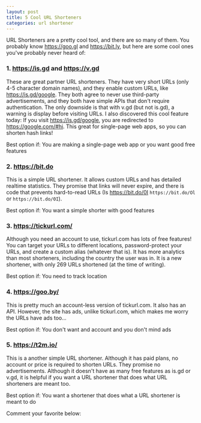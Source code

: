 ```yaml
---
layout: post
title: 5 Cool URL Shorteners
categories: url shortener
---
```

URL Shorteners are a pretty cool tool, and there are so many of them. You probably know https://goo.gl and https://bit.ly, but here are some cool ones you've probably never heard of:

### 1. https://is.gd and https://v.gd

These are great partner URL shorteners. They have very short URLs (only 4-5 character domain names), and they enable custom URLs, like https://is.gd/google. They both agree to never use third-party advertisements, and they both have simple APIs that don't require authentication. The only downside is that with v.gd (but not is.gd), a warning is display before visiting URLs. I also discovered this cool feature today: If you visit https://is.gd/google, you are redirected to https://google.com/#hi. This great for single-page web apps, so you can shorten hash links!

Best option if: You are making a single-page web app or you want good free features

### 2. https://bit.do

This is a simple URL shortener. It allows custom URLs and has detailed realtime statistics. They promise that links will never expire, and there is code that prevents hard-to-read URLs (Is https://bit.do/0I `https://bit.do/Ol` or `https://bit.do/0I`).

Best option if: You want a simple shorter with good features

### 3. https://tickurl.com/

Although you need an account to use, tickurl.com has lots of free features! You can target your URLs to different locations, password-protect your URLs, and create a custom alias (whatever that is). It has more analytics than most shorteners, including the country the user was in. It is a new shortener, with only 269 URLs shortened (at the time of writing).

Best option if: You need to track location

### 4. https://goo.by/

This is pretty much an account-less version of tickurl.com. It also has an API. However, the site has ads, unlike tickurl.com, which makes me worry the URLs have ads too...

Best option if: You don't want and account and you don't mind ads

### 5. https://t2m.io/

This is a another simple URL shortener. Although it has paid plans, no account or price is required to shorten URLs. They promise no advertisements. Although it doesn't have as many free features as is.gd or v.gd, it is helpful if you want a URL shortener that does what URL shorteners are meant too.

Best option if: You want a shortener that does what a URL shortener is meant to do

Comment your favorite below:
